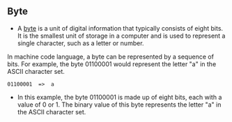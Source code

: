## Byte

- A [byte](https://en.wikipedia.org/wiki/Byte) is a unit of digital information that typically consists of eight bits. It is the smallest unit of storage in a computer and is used to represent a single character, such as a letter or number.

In machine code language, a byte can be represented by a sequence of bits. For example, the byte 01100001 would represent the letter "a" in the ASCII character set.
```
01100001  =>  a
```
- In this example, the byte 01100001 is made up of eight bits, each with a value of 0 or 1. The binary value of this byte represents the letter "a" in the ASCII character set.
